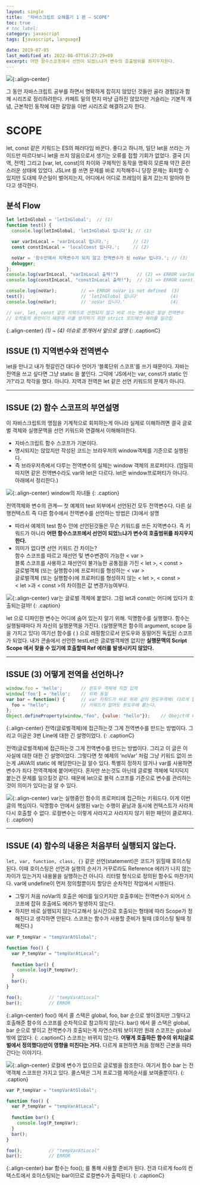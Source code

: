 ```yaml
---
layout:	single
title:	"자바스크립트 오해풀기 1 편 — SCOPE"
toc: true
# toc_label:
category: javascript
tags: [javascript, language]

date: 2019-07-05
last_modified_at: 2022-08-07T16:27:29+09
excerpt: 어떤 함수스코프에서 선언이 되었느냐가 변수의 호출범위를 좌지우지한다.
---
```


![](/img/1*ZCduy6zI9ZjXWSnRZ4C5FQ.jpeg){:.align-center}
  
그 동안 자바스크립트 공부를 하면서 명확하게 잡히지 않았던 것들만 골라 경험담과 함께 시리즈로 정리하려한다. 카페트 밑의 먼지 마냥 급하진 않았지만 거슬리는 기본적 개념, 근본적인 동작에 대한 갈망을 이번 시리즈로 해결하고자 한다.
# SCOPE

let, const 같은 키워드는 ES의 패러다임 바꾼다. 좋다고 하니까, 일단 let을 쓰라는 가이드만 따르다보니 let을 쓰지 않음으로서 생기는 오류를 접할 기회가 없었다. 결국 [지역, 전역] 그리고 [var, let, const]의 차이와 구체적인 동작을 명확히 모른채 약간 혼란스러운 상태에 있었다. JSLint 를 쓰면 문제를 바로 지적해주니 당장 문제는 회피할 수 있지만 도대체 무슨일이 벌어지는지, 어디에서 어디로 프레임이 옮겨 갔는지 알아야 한다고 생각한다.

## 분석 Flow

```js
let letInGlobal = 'letInGlobal';  // (1)
function test() {
  console.log(letInGlobal, 'letInGlobal 입니다'); // (1)

  var varInLocal = 'varInLocal 입니다.';         // (2)
  const constInLocal = 'localConst 입니다.';     // (2)

  noVar = '함수안에서 지역변수가 되지 않고 전역변수가 된 noVar 입니다.'; // (3)
  debugger;
};
console.log(varInLocal, "varInLocal 출력!")       // (2) => ERROR varInLocal is not defined   (2)
console.log(constInLocal, "constInLocal 출력!");  // (2) => ERROR constInLocal is not defined (2)

console.log(noVar);         // => ERROR noVar is not defined  (3)
test();                     // 'letInGlobal 입니다'            (4)
console.log(noVar);         // 'noVar 입니다.'                 (4)

// var, let, const 같은 키워드로 선언되지 않고 바로 쓰는 변수들은 항상 전역변수
// 오작동의 원인이기 때문에 이를 방지하기 위한 strict 모드에선 에러를 일으킴
```
{:.align-center}
*(1) ~ (4) 이슈로 쪼개어서 앞으로 설명*
{: .captionC}



## ISSUE (1) 지역변수와 전역변수
let을 만나고 내가 헛갈린건 대다수 언어가 ‘블록단위 스코프’를 쓰기 때문이다. 자바는 전역을 쓰고 싶다면 그냥 static 을 붙인다. 그덕에 ‘JS에서는 var, const가 static 인가?’라고 착각을 했다. 아니다. 지역과 전역은 let 같은 선언 키워드의 문제가 아니다.

---

## ISSUE (2) 함수 스코프의 부연설명

이 자바스크립트의 맹점을 기계적으로 회피하는게 아니라 실제로 이해하려면 결국 글로벌 객체와 실행문맥을 선언 키워드와 연결해서 이해해야한다.

- 자바스크립트 함수 스코프가 기본이다.
- 명시되지는 않았지만 작성된 코드는 브라우저의 window객체를 기준으로 실행된다.   
- 즉 브라우저측에서 다루는 전역변수의 실체는 window 객체의 프로퍼티다. (엄밀히 따지면 같은 전역변수라도 var와 let은 다르다. let은 window프로퍼티가 아니다. 아래에서 정리한다.)

![](/img/1*HZo8mY4vdoAyO0Zs1bDyuA.png){:.align-center}
window의 자녀들
{: .caption}

전역객체와 변수의 관계— 첫 예제의 test 외부에서 선언된건 모두 전역변수다. 다른 실행컨텍스트 즉 다른 함수에서 전역변수를 선언하는 방법은 (3)에서 설명   
- 따라서 예제의 test 함수 안에 선언된것들은 무슨 키워드를 쓰든 지역변수다. 즉 키워드가 아니라 **어떤 함수스코프에서 선언이 되었느냐가 변수의 호출범위를 좌지우지한다.**  
- 의미가 없다면 선언 키워드 간 차이는?  
함수 스코프를 따르고 재선언 및 변수변경이 가능한 < var >  
블록 스코프를 사용하고 재선언이 불가능한 공통점을 가진 < let >, < const >   
글로벌객체 (또는 실행함수)에 프로퍼티를 형성하는 < var >  
글로벌객체 (또는 실행함수)에 프로퍼티를 형성하지 않는 < let >, < const >  
< let >과 < const >의 차이점은 값 변경가능여부다.

![](/img/1*9AlXMqNmcdugAUVzbvpf3Q.png){:.align-center}
var는 글로벌 객체에 붙었다. 그럼 let과 const는 어디에 있다가 호출되는걸까!
{: .caption}

[](/img/1*qKRf_mRbdLw-hsMLcOw-yw.png)
let 으로 디파인한 변수는 어디에 숨어 있는지 알기 위해. 익명함수를 실행했다. 함수는 실행될때마다 저 자신의 실행문맥을 가진다. (실행문맥은 함수의 argument, scope 등을 가지고 있다) 여기선 함수를 ( ) 으로 래핑함으로서 윈도우와 동떨어진 독립된 스코프가 되었다. 내가 콘솔에서 선언한 testLet은 글로벌객체엔 없지만 **실행문맥의 Script Scope 에서 찾을 수 있기에 호출할때 Ref 에러를 발생시키지 않았다.**

---

## ISSUE (3) 어떻게 전역을 선언하나?

```js
window.foo = 'hello';       // 윈도우 객체에 직접 입력
window['foo'] = 'hello';    // 위와 동일
var bar = function() {      // var 키워드가 바로 위와 같이 윈도우객체( 다르게 말해 실행중인 함수의 'VariableObject'에 접근하는 것임을 알자.
  foo = "hello";            // 키워드가 없어도 윈도우에 붙는다.
};
Object.defineProperty(window,"foo", {value: "hello"});    // Obejct에 내장된 함수를 통해서 선언
```
{:.align-center}
전역(글로벌객체)에 접근하는것 그게 전역변수를 만드는 방법이다. 그리고 이글은 3번 Line에 대한 긴 설명이었다.
{: .captionC}

전역(글로벌객체)에 접근하는것 그게 전역변수를 만드는 방법이다. 그리고 이 글은 이 사실에 대한 대한 긴 설명이었다. 그렇다면 첫 예제의 ‘noVar’ 처럼 그냥 키워드 없이 쓰는게 JAVA의 static 에 해당한다는걸 알수 있다. 특별히 정하지 않거나 var를 사용하면 변수가 죄다 전역객체에 붙어버린다. 혼자만 쓰는것도 아닌데 글로벌 객체에 덕지덕지 붙는건 문제를 일으킬것 같다. 때문에 let으로 블럭 스코프를 기준으로 변수를 관리하는 것이 의미가 있다는걸 알 수 있다.

![](/img/1*9YuJIA8D6rrS1fwI_T3CPQ.png){:.align-center}
var는 실행중인 함수의 프로퍼티에 접근하는 키워드다. 이게 이번 글의 핵심이다. 익명함수 안에서 실행된 var는 수행이 끝남과 동시에 컨텍스트가 사라져 다시 호출할 수 없다. 로컬변수는 이렇게 사라지고 사라지지 않기 위한 패턴이 클로져다.
{: .caption}

---

## ISSUE (4) 함수의 내용은 처음부터 실행되지 않는다.

`let, var, function, class, {}` 같은 선언(statement)은 코드가 읽힐때 호이스팅된다. 이때 호이스팅은 선언과 실행의 순서가 거꾸로라도 Reference 에러가 나지 않는 차이가 있는거지 내용물을 실행하는건 아니다. 리터럴 형식으로 정의된 함수도 마찬가지다. var에 undefine이 먼저 정의할뿐이지 할당은 순차적인 작업에서 시행된다.  

- 그렇기 처음 noVar의 호출은 에러를 일으키지만 호출후에는 전역변수가 되어서 스코프에 잡혀 호출에도 에러가 발생하지 않는다.  
- 하지만 바로 실행되지 않는다고해서 실시간으로 호출되는 형태에 따라 Scope가 정해진다고 생각하면 안된다. 스코프는 함수가 사용할 준비가 될때 (호이스팅 될때 정해진다.)

```js
var P_tempVar = "tempVarAtGlobal";

function foo() {
  var P_tempVar = "tempVarAtLocal";
  
  function bar() {
    console.log(P_tempVar);
  }
  bar();
}

foo();          // "tempVarAtLocal"
bar();          // ERROR
```
{:.align-center}
foo() 에서 콜 스택은 global, foo, bar 순으로 쌓이겠지만 그렇다고 호출해준 함수의 스코프를 순차적으로 참고하지 않는다. bar() 에서 콜 스택은 global, bar 순으로 쌓이고 전역변수가 호출되는게 자연스러워 보이지만 원래 스코프는 global 밖에 없었다.
{: .captionC}
스코프는 바뀌지 않는다. **어떻게 호출하든 함수의 위치(글로벌에서 정의했다)만이 영향을 미친다는 거다.** 다르게 표현하면 처음 정해진 근본을 따라간다는 이야기다.


![](/img/1*1CxdB_DdBKHwb9VimyoNPg.png){:.align-center}
로컬에 변수가 없으므로 글로벌을 참조한다. 여기서 함수 bar 는 전역객체 스코프만 가지고 있다. 콜스택은 그저 프로그램 제어순서를 보여줄뿐이다.
{: .caption}


```js
var P_tempVar = "tempVarAtGlobal";

function foo() {
  var P_tempVar = "tempVarAtLocal";
  
  function bar() {
    console.log(P_tempVar);
  }
  bar();
}

foo();          // "tempVarAtLocal"
bar();          // ERROR
```
{:.align-center}
bar 함수는 foo(); 를 통해 사용할 준비가 된다. 전과 다르게 foo의 컨텍스트에서 호이스팅되는 bar이므로 로컬변수가 출력된다.
{: .captionC}

